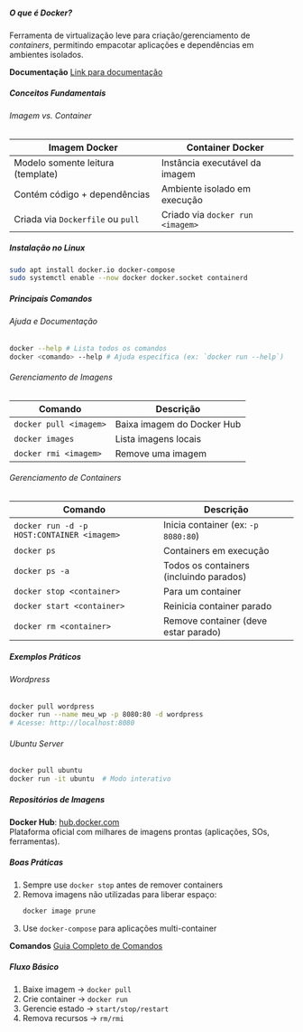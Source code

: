 ##### O que é Docker?
Ferramenta de virtualização leve para criação/gerenciamento de _containers_, permitindo empacotar aplicações e dependências em ambientes isolados.

**Documentação**
[Link para documentação](https://docs.docker.com/)

##### Conceitos Fundamentais
###### Imagem vs. Container
|**Imagem Docker**|**Container Docker**|
|---|---|
|Modelo somente leitura (template)|Instância executável da imagem|
|Contém código + dependências|Ambiente isolado em execução|
|Criada via `Dockerfile` ou `pull`|Criado via `docker run <imagem>`|

##### Instalação no Linux
```bash
sudo apt install docker.io docker-compose
sudo systemctl enable --now docker docker.socket containerd
```

##### Principais Comandos
###### Ajuda e Documentação
```bash
docker --help # Lista todos os comandos
docker <comando> --help # Ajuda específica (ex: `docker run --help`)
```

###### Gerenciamento de Imagens
| Comando                | Descrição                  |
| ---------------------- | -------------------------- |
| `docker pull <imagem>` | Baixa imagem do Docker Hub |
| `docker images`        | Lista imagens locais       |
| `docker rmi <imagem>`  | Remove uma imagem          |

###### Gerenciamento de Containers
|Comando|Descrição|
|---|---|
|`docker run -d -p HOST:CONTAINER <imagem>`|Inicia container (ex: `-p 8080:80`)|
|`docker ps`|Containers em execução|
|`docker ps -a`|Todos os containers (incluindo parados)|
|`docker stop <container>`|Para um container|
|`docker start <container>`|Reinicia container parado|
|`docker rm <container>`|Remove container (deve estar parado)|
##### Exemplos Práticos
###### Wordpress
```bash
docker pull wordpress
docker run --name meu_wp -p 8080:80 -d wordpress
# Acesse: http://localhost:8080
```

###### Ubuntu Server
```bash
docker pull ubuntu
docker run -it ubuntu  # Modo interativo
```

##### Repositórios de Imagens
**Docker Hub**: [hub.docker.com](https://hub.docker.com)  
Plataforma oficial com milhares de imagens prontas (aplicações, SOs, ferramentas).

##### Boas Práticas
1. Sempre use `docker stop` antes de remover containers
2. Remova imagens não utilizadas para liberar espaço:
	```bash
	docker image prune
	```
3. Use `docker-compose` para aplicações multi-container

**Comandos**
 [Guia Completo de Comandos](https://docs.docker.com/engine/reference/commandline/cli/)

##### Fluxo Básico
1. Baixe imagem → `docker pull`
2. Crie container → `docker run`
3. Gerencie estado → `start/stop/restart`
4. Remova recursos → `rm/rmi`
